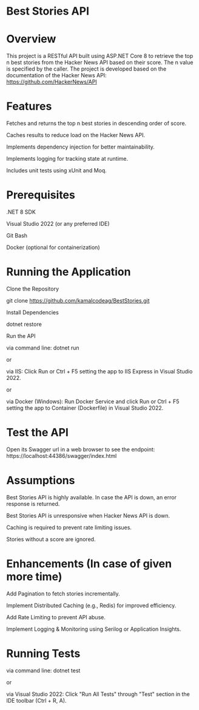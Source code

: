 # Best Stories API

# Overview

This project is a RESTful API built using ASP.NET Core 8 to retrieve the top n best stories from the Hacker News API based on their score. The n value is specified by the caller. The project is developed based on the documentation of the Hacker News API: https://github.com/HackerNews/API

# Features

Fetches and returns the top n best stories in descending order of score.

Caches results to reduce load on the Hacker News API.

Implements dependency injection for better maintainability.

Implements logging for tracking state at runtime.

Includes unit tests using xUnit and Moq.

# Prerequisites

.NET 8 SDK

Visual Studio 2022 (or any preferred IDE)

Git Bash

Docker (optional for containerization)

# Running the Application

Clone the Repository

git clone https://github.com/kamalcodeag/BestStories.git

Install Dependencies

dotnet restore

Run the API

via command line: dotnet run

or

via IIS: Click Run or Ctrl + F5 setting the app to IIS Express in Visual Studio 2022.

or

via Docker (Windows): Run Docker Service and click Run or Ctrl + F5 setting the app to Container (Dockerfile) in Visual Studio 2022.

# Test the API

Open its Swagger url in a web browser to see the endpoint: https://localhost:44386/swagger/index.html

# Assumptions

Best Stories API is highly available. In case the API is down, an error response is returned.

Best Stories API is unresponsive when Hacker News API is down.

Caching is required to prevent rate limiting issues.

Stories without a score are ignored.

# Enhancements (In case of given more time)

Add Pagination to fetch stories incrementally.

Implement Distributed Caching (e.g., Redis) for improved efficiency.

Add Rate Limiting to prevent API abuse.

Implement Logging & Monitoring using Serilog or Application Insights.

# Running Tests

via command line: dotnet test

or

via Visual Studio 2022: Click "Run All Tests" through "Test" section in the IDE toolbar (Ctrl + R, A).
